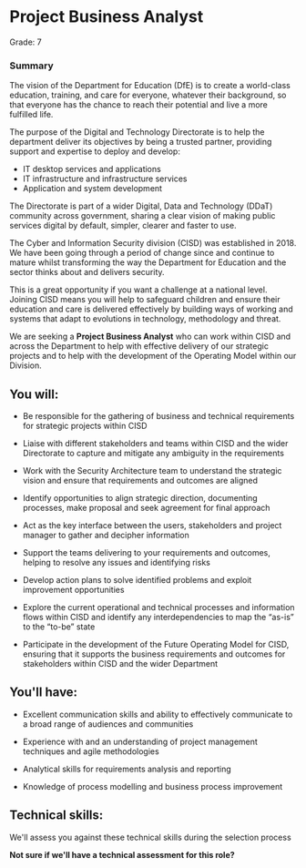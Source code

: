 # Project Business Analyst
Grade: 7

### Summary
The vision of the Department for Education (DfE) is to create a world-class education, training, and care for everyone, whatever their background, so that everyone has the chance to reach their potential and live a more fulfilled life.

The purpose of the Digital and Technology Directorate is to help the department deliver its objectives by being a trusted partner, providing support and expertise to deploy and develop:

* IT desktop services and applications
* IT infrastructure and infrastructure services
* Application and system development

The Directorate is part of a wider Digital, Data and Technology (DDaT) community across government, sharing a clear vision of making public services digital by default, simpler, clearer and faster to use.

The Cyber and Information Security division (CISD) was established in 2018. We have been going through a period of change since and continue to mature whilst transforming the way the Department for Education and the sector thinks about and delivers security.

This is a great opportunity if you want a challenge at a national level. Joining CISD means you will help to safeguard children and ensure their education and care is delivered effectively by building ways of working and systems that adapt to evolutions in technology, methodology and threat.

We are seeking a **Project Business Analyst** who can work within CISD and across the Department to help with effective delivery of our strategic projects and to help with the development of the Operating Model within our Division.


## You will:

* Be responsible for the gathering of business and technical requirements for strategic projects within CISD

* Liaise with different stakeholders and teams within CISD and the wider Directorate to capture and mitigate any ambiguity in the requirements

* Work with the Security Architecture team to understand the strategic vision and ensure that requirements and outcomes are aligned

* Identify opportunities to align strategic direction, documenting processes, make proposal and seek agreement for final approach

* Act as the key interface between the users, stakeholders and project manager to gather and decipher information

* Support the teams delivering to your requirements and outcomes, helping to resolve any issues and identifying risks

* Develop action plans to solve identified problems and exploit improvement opportunities

*  Explore the current operational and technical processes and information flows  within CISD and identify any interdependencies to map the “as-is” to the “to-be” state

* Participate in the development of the Future Operating Model for CISD, ensuring that it supports the business requirements and outcomes for stakeholders within CISD and the wider Department

## You'll have:

* Excellent communication skills and ability to effectively communicate to a broad range of audiences and communities

* Experience with and an understanding of project management techniques and agile methodologies

* Analytical skills for requirements analysis and reporting

* Knowledge of process modelling and business process improvement

## Technical skills:

We'll assess you against these technical skills during the selection process

**Not sure if we'll have a technical assessment for this role?**
